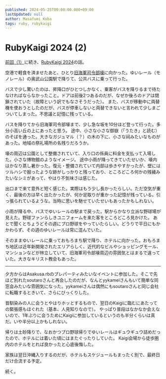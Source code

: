 ```yaml
---
published: 2024-05-25T00:00:00.000+09:00
lastUpdated: null
author: Masafumi Koba
tags: ruby, rubykaigi
---
```


# RubyKaigi 2024 (2)

[前回（1）](rubykaigi-2024-1.md)に続き、[RubyKaigi 2024](https://rubykaigi.org/2024/)の話。

空港で軽食を済ませたあと、ひとり[旧海軍司令部壕](https://kaigungou.ocvb.or.jp/)に向かった。ゆいレール（モノレール）の奥武山公園駅で降りて、公共バスに乗って行った。

バスで少し驚いたのは、昇降口がひとつしかなく、乗客がバスを降りるまで待たなければならなかったこと。ドアは前後2つあるのだが、なぜか後ろのドアは閉鎖されていた（故障という訳でもなさそうだった）。
また、バスが移動中に両替機を使おうとしたのだが、バスが停車しないと両替できないと言われて少しまごついてしまった。不思議と記憶に残っている。

バスを降りてから旧海軍司令部壕まで、少し急な坂を10分ほど登って行った。多分小高い丘の上にあったと思う。
途中、小さな小さな御嶽（「うたき」と読む）のそばを通った。大きなガジュマル（？）の木の下に、小さな祠みたいなものがあった。地域の祭礼場所の名残りだろうか。

壕の周辺は公園として整備されていて、入り口の係員に料金を支払って入場した。小さな博物館のようなイメージ。
途中小雨が降ってきていたせいか、壕内はかなり蒸し暑かった。復元・整備されていて内部は歩きやすかったが、壁にはツルハシで掘ったような跡がしっかりと残っており、ところどころ何かの残穢みたいなシミがあって、やはり不気味さは感じた。

出口まで来て意外と短く感じた。実際はもう少し長かったらしい。ただ空気が重く、最後の方は早く出たかったが、何か足取りが重かった記憶が残っている。引っ張られているような。当時に思いを馳せていたせいもあったかもしれない。

小雨が降る中、バスでゆいレールの駅まで戻った。駅からかなり立派な野球場が見えた。野球ファンらしきユニフォームを来た客をところどころ見かけた。
あとで聞くとちょうどその週にプロ野球をやっていたらしい。どうりで平日にもかかわらず、その週のゆいレールは常に混んでいた。

そのままゆいレールに乗っておもろまち駅で降り、ホテルに向かった。おもろまち地区は近年新開発されたエリアらしく、近代的なビルやショッピングモール、マンションなどが林立していて、旧海軍司令部壕周辺の雰囲気とはまるで違っていた。大きなキリスト教会もあった。

---

夕方からはAsakusa.rbのプレパーティみたいなイベントに参加した。そこで先ほど別れたsoutaroさんと再会したのだが、なんとyykameiさんもいて簡単な同窓会みたいな雰囲気になった。yykameiさんは偶然にもsoutaroさんと同じ会社に転職するときいて、さらにびっくりした。

昔馴染みの人に会うとやはりホッとするもので、翌日のKaigiに臨むにあたっての緊張感もほぐれた（基本、人見知りなので）。
やっぱり普段はなかなか会えないので、1年ぶりに会うためにKaigiに参加しているというのも半分くらいは真だ。いや半分以上かもしれない。

帰りは土砂降りで、なおかつプロ野球帰りでゆいレールはギュウギュウ詰めだったので、ホテルには着いた頃にはまたぐったりしていた。
Kaigi会場から徒歩圏内のホテルをとれば良かったと心底後悔した。

家族は翌日沖縄入りするのだが、ホテルもスケジュールもまったく別で、最終日だけ合流する予定。

続く。
